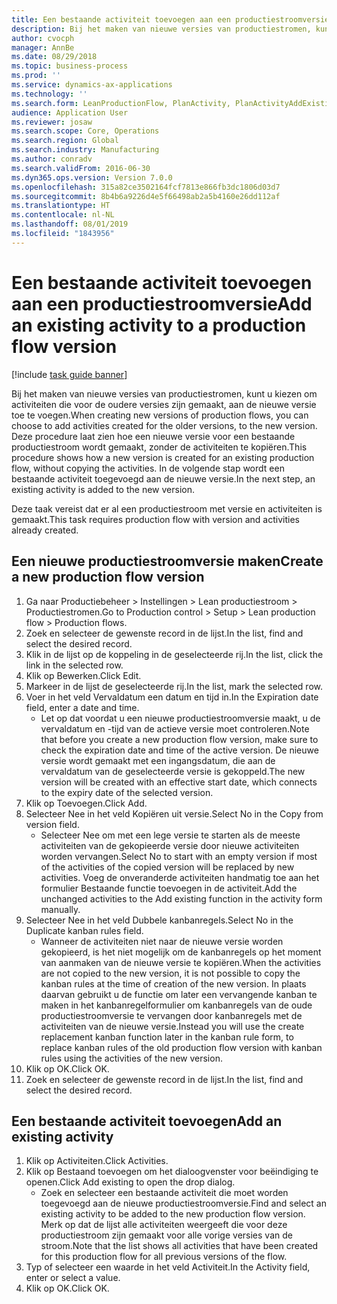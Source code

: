 ```yaml
---
title: Een bestaande activiteit toevoegen aan een productiestroomversie
description: Bij het maken van nieuwe versies van productiestromen, kunt u kiezen om activiteiten die voor de oudere versies zijn gemaakt, aan de nieuwe versie toe te voegen.
author: cvocph
manager: AnnBe
ms.date: 08/29/2018
ms.topic: business-process
ms.prod: ''
ms.service: dynamics-ax-applications
ms.technology: ''
ms.search.form: LeanProductionFlow, PlanActivity, PlanActivityAddExisting, PlanActivityAddExistingLookup
audience: Application User
ms.reviewer: josaw
ms.search.scope: Core, Operations
ms.search.region: Global
ms.search.industry: Manufacturing
ms.author: conradv
ms.search.validFrom: 2016-06-30
ms.dyn365.ops.version: Version 7.0.0
ms.openlocfilehash: 315a82ce3502164fcf7813e866fb3dc1806d03d7
ms.sourcegitcommit: 8b4b6a9226d4e5f66498ab2a5b4160e26dd112af
ms.translationtype: HT
ms.contentlocale: nl-NL
ms.lasthandoff: 08/01/2019
ms.locfileid: "1843956"
---
```

# <a name="add-an-existing-activity-to-a-production-flow-version"></a><span data-ttu-id="2d0c3-103">Een bestaande activiteit toevoegen aan een productiestroomversie</span><span class="sxs-lookup"><span data-stu-id="2d0c3-103">Add an existing activity to a production flow version</span></span>

[!include [task guide banner](../../includes/task-guide-banner.md)]

<span data-ttu-id="2d0c3-104">Bij het maken van nieuwe versies van productiestromen, kunt u kiezen om activiteiten die voor de oudere versies zijn gemaakt, aan de nieuwe versie toe te voegen.</span><span class="sxs-lookup"><span data-stu-id="2d0c3-104">When creating new versions of production flows, you can choose to add activities created for the older versions, to the new version.</span></span> <span data-ttu-id="2d0c3-105">Deze procedure laat zien hoe een nieuwe versie voor een bestaande productiestroom wordt gemaakt, zonder de activiteiten te kopiëren.</span><span class="sxs-lookup"><span data-stu-id="2d0c3-105">This procedure shows how a new version is created for an existing production flow, without copying the activities.</span></span> <span data-ttu-id="2d0c3-106">In de volgende stap wordt een bestaande activiteit toegevoegd aan de nieuwe versie.</span><span class="sxs-lookup"><span data-stu-id="2d0c3-106">In the next step, an existing activity is added to the new version.</span></span> 

<span data-ttu-id="2d0c3-107">Deze taak vereist dat er al een productiestroom met versie en activiteiten is gemaakt.</span><span class="sxs-lookup"><span data-stu-id="2d0c3-107">This task requires production flow with version and activities already created.</span></span>


## <a name="create-a-new-production-flow-version"></a><span data-ttu-id="2d0c3-108">Een nieuwe productiestroomversie maken</span><span class="sxs-lookup"><span data-stu-id="2d0c3-108">Create a new production flow version</span></span>
1. <span data-ttu-id="2d0c3-109">Ga naar Productiebeheer > Instellingen > Lean productiestroom > Productiestromen.</span><span class="sxs-lookup"><span data-stu-id="2d0c3-109">Go to Production control > Setup > Lean production flow > Production flows.</span></span>
2. <span data-ttu-id="2d0c3-110">Zoek en selecteer de gewenste record in de lijst.</span><span class="sxs-lookup"><span data-stu-id="2d0c3-110">In the list, find and select the desired record.</span></span>
3. <span data-ttu-id="2d0c3-111">Klik in de lijst op de koppeling in de geselecteerde rij.</span><span class="sxs-lookup"><span data-stu-id="2d0c3-111">In the list, click the link in the selected row.</span></span>
4. <span data-ttu-id="2d0c3-112">Klik op Bewerken.</span><span class="sxs-lookup"><span data-stu-id="2d0c3-112">Click Edit.</span></span>
5. <span data-ttu-id="2d0c3-113">Markeer in de lijst de geselecteerde rij.</span><span class="sxs-lookup"><span data-stu-id="2d0c3-113">In the list, mark the selected row.</span></span>
6. <span data-ttu-id="2d0c3-114">Voer in het veld Vervaldatum een datum en tijd in.</span><span class="sxs-lookup"><span data-stu-id="2d0c3-114">In the Expiration date field, enter a date and time.</span></span>
    * <span data-ttu-id="2d0c3-115">Let op dat voordat u een nieuwe productiestroomversie maakt, u de vervaldatum en -tijd van de actieve versie moet controleren.</span><span class="sxs-lookup"><span data-stu-id="2d0c3-115">Note that before you create a new production flow version, make sure to check the expiration date and time of the active version.</span></span> <span data-ttu-id="2d0c3-116">De nieuwe versie wordt gemaakt met een ingangsdatum, die aan de vervaldatum van de geselecteerde versie is gekoppeld.</span><span class="sxs-lookup"><span data-stu-id="2d0c3-116">The new version will be created with an effective start date, which connects to the expiry date of the selected version.</span></span>  
7. <span data-ttu-id="2d0c3-117">Klik op Toevoegen.</span><span class="sxs-lookup"><span data-stu-id="2d0c3-117">Click Add.</span></span>
8. <span data-ttu-id="2d0c3-118">Selecteer Nee in het veld Kopiëren uit versie.</span><span class="sxs-lookup"><span data-stu-id="2d0c3-118">Select No in the Copy from version field.</span></span>
    * <span data-ttu-id="2d0c3-119">Selecteer Nee om met een lege versie te starten als de meeste activiteiten van de gekopieerde versie door nieuwe activiteiten worden vervangen.</span><span class="sxs-lookup"><span data-stu-id="2d0c3-119">Select No to start with an empty version if most of the activities of the copied version will be replaced by new activities.</span></span> <span data-ttu-id="2d0c3-120">Voeg de onveranderde activiteiten handmatig toe aan het formulier Bestaande functie toevoegen in de activiteit.</span><span class="sxs-lookup"><span data-stu-id="2d0c3-120">Add the unchanged activities to the Add existing function in the activity form manually.</span></span>  
9. <span data-ttu-id="2d0c3-121">Selecteer Nee in het veld Dubbele kanbanregels.</span><span class="sxs-lookup"><span data-stu-id="2d0c3-121">Select No in the Duplicate kanban rules field.</span></span>
    * <span data-ttu-id="2d0c3-122">Wanneer de activiteiten niet naar de nieuwe versie worden gekopieerd, is het niet mogelijk om de kanbanregels op het moment van aanmaken van de nieuwe versie te kopiëren.</span><span class="sxs-lookup"><span data-stu-id="2d0c3-122">When the activities are not copied to the new version, it is not possible to copy the kanban rules at the time of creation of the new version.</span></span>   <span data-ttu-id="2d0c3-123">In plaats daarvan gebruikt u de functie om later een vervangende kanban te maken in het kanbanregelformulier om kanbanregels van de oude productiestroomversie te vervangen door kanbanregels met de activiteiten van de nieuwe versie.</span><span class="sxs-lookup"><span data-stu-id="2d0c3-123">Instead you will use the create replacement kanban function later in the kanban rule form, to replace kanban rules of the old production flow version with kanban rules using the activities of the new version.</span></span>  
10. <span data-ttu-id="2d0c3-124">Klik op OK.</span><span class="sxs-lookup"><span data-stu-id="2d0c3-124">Click OK.</span></span>
11. <span data-ttu-id="2d0c3-125">Zoek en selecteer de gewenste record in de lijst.</span><span class="sxs-lookup"><span data-stu-id="2d0c3-125">In the list, find and select the desired record.</span></span>

## <a name="add-an-existing-activity"></a><span data-ttu-id="2d0c3-126">Een bestaande activiteit toevoegen</span><span class="sxs-lookup"><span data-stu-id="2d0c3-126">Add an existing activity</span></span>
1. <span data-ttu-id="2d0c3-127">Klik op Activiteiten.</span><span class="sxs-lookup"><span data-stu-id="2d0c3-127">Click Activities.</span></span>
2. <span data-ttu-id="2d0c3-128">Klik op Bestaand toevoegen om het dialoogvenster voor beëindiging te openen.</span><span class="sxs-lookup"><span data-stu-id="2d0c3-128">Click Add existing to open the drop dialog.</span></span>
    * <span data-ttu-id="2d0c3-129">Zoek en selecteer een bestaande activiteit die moet worden toegevoegd aan de nieuwe productiestroomversie.</span><span class="sxs-lookup"><span data-stu-id="2d0c3-129">Find and select an existing activity to be added to the new production flow version.</span></span>  <span data-ttu-id="2d0c3-130">Merk op dat de lijst alle activiteiten weergeeft die voor deze productiestroom zijn gemaakt voor alle vorige versies van de stroom.</span><span class="sxs-lookup"><span data-stu-id="2d0c3-130">Note that the list shows all activities that have been created for this production flow for all previous versions of the flow.</span></span>  
3. <span data-ttu-id="2d0c3-131">Typ of selecteer een waarde in het veld Activiteit.</span><span class="sxs-lookup"><span data-stu-id="2d0c3-131">In the Activity field, enter or select a value.</span></span>
4. <span data-ttu-id="2d0c3-132">Klik op OK.</span><span class="sxs-lookup"><span data-stu-id="2d0c3-132">Click OK.</span></span>

